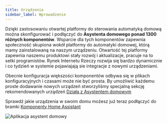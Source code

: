 ```yaml
---
title: Urządzenia
sidebar_label: Wprowadzenie
---
```



Dzięki zastosowaniu otwartej platformy do sterowania automatyką domową można skonfigurować i podłączyć do **Asystenta domowego ponad 1300 różnych komponentów**.
Wsparcie dla tych komponentów zapewnia społeczność skupiona wokół platformy do automatyki domowej, którą mamy zainstalowaną na naszym urządzeniu. Otwartość tej platformy zapewnia naszemu produktowi stały rozwój i aktualizacje, pracuje na to setki programistów. Rynek Internetu Rzeczy rozwija się bardzo dynamicznie i co tydzień w systemie pojawiajają sie integracje z nowymi urządzeniami.

Obecnie konfiguracja większości komponentów odbywa się w plikach konfiguracyjnych i czasami może nie być prosta. By umożliwić każdemu proste dodawanie nowych urządzeń stworzyliśmy specjalną sekcję rekomendowanych urządzeń [Działa z Asystentem domowym](/AIS-docs/docs/en/ais_iot_works_with.html)



Sprawdź jakie urządzenia w swoim domu możesz już teraz podłączyć do bramki [Komponenty Home Assistant](https://www.home-assistant.io/components/)


![Aplikacja asystent domowy](/AIS-docs/img/en/iot/iot_hass.png)
